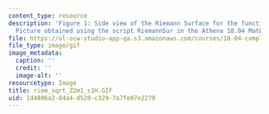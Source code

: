 ```yaml
---
content_type: resource
description: 'Figure 1: Side view of the Riemann Surface for the function f(z)=(z[exp]2-1)[exp]1/2.
  Picture obtained using the script RiemannSur in the Athena 18.04 MatLab Toolkit.'
file: https://ol-ocw-studio-app-qa.s3.amazonaws.com/courses/18-04-complex-variables-with-applications-fall-1999/1d4806a284a4d520c3297a7fe07e2279_riem_sqrt_Z2m1_s1H.GIF
file_type: image/gif
image_metadata:
  caption: ''
  credit: ''
  image-alt: ''
resourcetype: Image
title: riem_sqrt_Z2m1_s1H.GIF
uid: 1d4806a2-84a4-d520-c329-7a7fe07e2279
---
```

